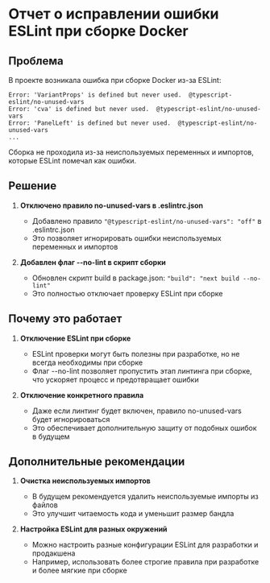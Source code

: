# Отчет о исправлении ошибки ESLint при сборке Docker

## Проблема

В проекте возникала ошибка при сборке Docker из-за ESLint:

```
Error: 'VariantProps' is defined but never used.  @typescript-eslint/no-unused-vars
Error: 'cva' is defined but never used.  @typescript-eslint/no-unused-vars
Error: 'PanelLeft' is defined but never used.  @typescript-eslint/no-unused-vars
...
```

Сборка не проходила из-за неиспользуемых переменных и импортов, которые ESLint помечал как ошибки.

## Решение

1. **Отключено правило no-unused-vars в .eslintrc.json**
   - Добавлено правило `"@typescript-eslint/no-unused-vars": "off"` в .eslintrc.json
   - Это позволяет игнорировать ошибки неиспользуемых переменных и импортов

2. **Добавлен флаг --no-lint в скрипт сборки**
   - Обновлен скрипт build в package.json: `"build": "next build --no-lint"`
   - Это полностью отключает проверку ESLint при сборке

## Почему это работает

1. **Отключение ESLint при сборке**
   - ESLint проверки могут быть полезны при разработке, но не всегда необходимы при сборке
   - Флаг --no-lint позволяет пропустить этап линтинга при сборке, что ускоряет процесс и предотвращает ошибки

2. **Отключение конкретного правила**
   - Даже если линтинг будет включен, правило no-unused-vars будет игнорироваться
   - Это обеспечивает дополнительную защиту от подобных ошибок в будущем

## Дополнительные рекомендации

1. **Очистка неиспользуемых импортов**
   - В будущем рекомендуется удалить неиспользуемые импорты из файлов
   - Это улучшит читаемость кода и уменьшит размер бандла

2. **Настройка ESLint для разных окружений**
   - Можно настроить разные конфигурации ESLint для разработки и продакшена
   - Например, использовать более строгие правила при разработке и более мягкие при сборке

